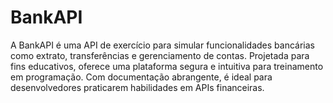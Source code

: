 # BankAPI
A BankAPI é uma API de exercício para simular funcionalidades bancárias como extrato, transferências e gerenciamento de contas. Projetada para fins educativos, oferece uma plataforma segura e intuitiva para treinamento em programação. Com documentação abrangente, é ideal para desenvolvedores praticarem habilidades em APIs financeiras.
